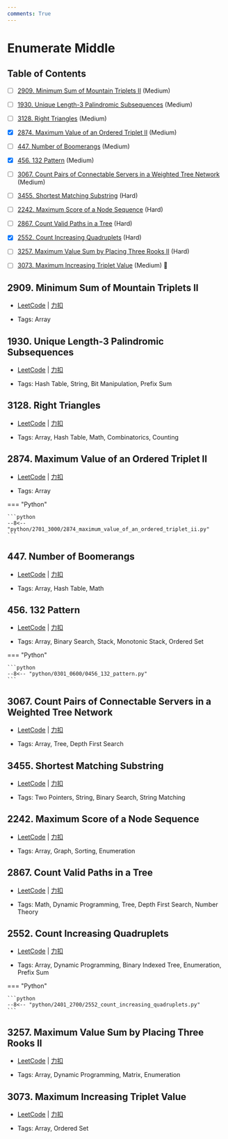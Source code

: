 ```yaml
---
comments: True
---
```


# Enumerate Middle

## Table of Contents

- [ ] [2909. Minimum Sum of Mountain Triplets II](#2909-minimum-sum-of-mountain-triplets-ii) (Medium)
- [ ] [1930. Unique Length-3 Palindromic Subsequences](#1930-unique-length-3-palindromic-subsequences) (Medium)
- [ ] [3128. Right Triangles](#3128-right-triangles) (Medium)
- [x] [2874. Maximum Value of an Ordered Triplet II](#2874-maximum-value-of-an-ordered-triplet-ii) (Medium)
- [ ] [447. Number of Boomerangs](#447-number-of-boomerangs) (Medium)
- [x] [456. 132 Pattern](#456-132-pattern) (Medium)
- [ ] [3067. Count Pairs of Connectable Servers in a Weighted Tree Network](#3067-count-pairs-of-connectable-servers-in-a-weighted-tree-network) (Medium)
- [ ] [3455. Shortest Matching Substring](#3455-shortest-matching-substring) (Hard)
- [ ] [2242. Maximum Score of a Node Sequence](#2242-maximum-score-of-a-node-sequence) (Hard)
- [ ] [2867. Count Valid Paths in a Tree](#2867-count-valid-paths-in-a-tree) (Hard)
- [x] [2552. Count Increasing Quadruplets](#2552-count-increasing-quadruplets) (Hard)
- [ ] [3257. Maximum Value Sum by Placing Three Rooks II](#3257-maximum-value-sum-by-placing-three-rooks-ii) (Hard)
- [ ] [3073. Maximum Increasing Triplet Value](#3073-maximum-increasing-triplet-value) (Medium) 👑


## 2909. Minimum Sum of Mountain Triplets II

-    [LeetCode](https://leetcode.com/problems/minimum-sum-of-mountain-triplets-ii/) | [力扣](https://leetcode.cn/problems/minimum-sum-of-mountain-triplets-ii/)

-   Tags: Array



## 1930. Unique Length-3 Palindromic Subsequences

-    [LeetCode](https://leetcode.com/problems/unique-length-3-palindromic-subsequences/) | [力扣](https://leetcode.cn/problems/unique-length-3-palindromic-subsequences/)

-   Tags: Hash Table, String, Bit Manipulation, Prefix Sum



## 3128. Right Triangles

-    [LeetCode](https://leetcode.com/problems/right-triangles/) | [力扣](https://leetcode.cn/problems/right-triangles/)

-   Tags: Array, Hash Table, Math, Combinatorics, Counting



## 2874. Maximum Value of an Ordered Triplet II

-    [LeetCode](https://leetcode.com/problems/maximum-value-of-an-ordered-triplet-ii/) | [力扣](https://leetcode.cn/problems/maximum-value-of-an-ordered-triplet-ii/)

-   Tags: Array

=== "Python"

    ```python
    --8<-- "python/2701_3000/2874_maximum_value_of_an_ordered_triplet_ii.py"
    ```



## 447. Number of Boomerangs

-    [LeetCode](https://leetcode.com/problems/number-of-boomerangs/) | [力扣](https://leetcode.cn/problems/number-of-boomerangs/)

-   Tags: Array, Hash Table, Math



## 456. 132 Pattern

-    [LeetCode](https://leetcode.com/problems/132-pattern/) | [力扣](https://leetcode.cn/problems/132-pattern/)

-   Tags: Array, Binary Search, Stack, Monotonic Stack, Ordered Set

=== "Python"

    ```python
    --8<-- "python/0301_0600/0456_132_pattern.py"
    ```



## 3067. Count Pairs of Connectable Servers in a Weighted Tree Network

-    [LeetCode](https://leetcode.com/problems/count-pairs-of-connectable-servers-in-a-weighted-tree-network/) | [力扣](https://leetcode.cn/problems/count-pairs-of-connectable-servers-in-a-weighted-tree-network/)

-   Tags: Array, Tree, Depth First Search



## 3455. Shortest Matching Substring

-    [LeetCode](https://leetcode.com/problems/shortest-matching-substring/) | [力扣](https://leetcode.cn/problems/shortest-matching-substring/)

-   Tags: Two Pointers, String, Binary Search, String Matching



## 2242. Maximum Score of a Node Sequence

-    [LeetCode](https://leetcode.com/problems/maximum-score-of-a-node-sequence/) | [力扣](https://leetcode.cn/problems/maximum-score-of-a-node-sequence/)

-   Tags: Array, Graph, Sorting, Enumeration



## 2867. Count Valid Paths in a Tree

-    [LeetCode](https://leetcode.com/problems/count-valid-paths-in-a-tree/) | [力扣](https://leetcode.cn/problems/count-valid-paths-in-a-tree/)

-   Tags: Math, Dynamic Programming, Tree, Depth First Search, Number Theory



## 2552. Count Increasing Quadruplets

-    [LeetCode](https://leetcode.com/problems/count-increasing-quadruplets/) | [力扣](https://leetcode.cn/problems/count-increasing-quadruplets/)

-   Tags: Array, Dynamic Programming, Binary Indexed Tree, Enumeration, Prefix Sum

=== "Python"

    ```python
    --8<-- "python/2401_2700/2552_count_increasing_quadruplets.py"
    ```



## 3257. Maximum Value Sum by Placing Three Rooks II

-    [LeetCode](https://leetcode.com/problems/maximum-value-sum-by-placing-three-rooks-ii/) | [力扣](https://leetcode.cn/problems/maximum-value-sum-by-placing-three-rooks-ii/)

-   Tags: Array, Dynamic Programming, Matrix, Enumeration



## 3073. Maximum Increasing Triplet Value

-    [LeetCode](https://leetcode.com/problems/maximum-increasing-triplet-value/) | [力扣](https://leetcode.cn/problems/maximum-increasing-triplet-value/)

-   Tags: Array, Ordered Set

